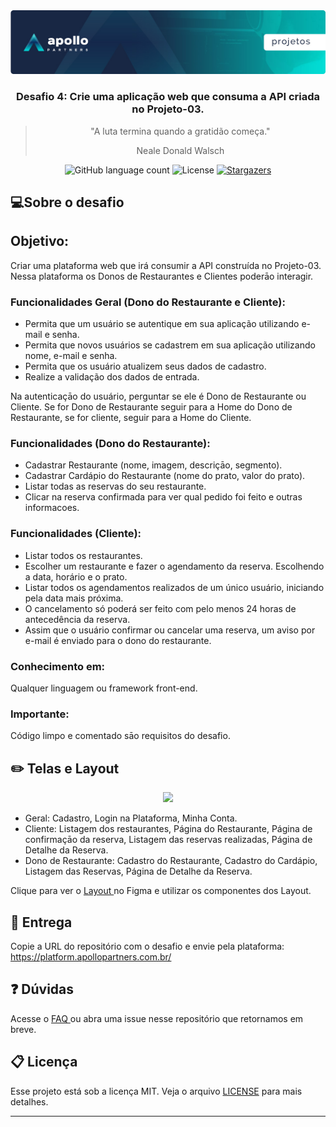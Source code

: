 <img alt="Header" src="/assets/header.jpeg" />
<h3 align="center">
  Desafio 4: Crie uma aplicação web que consuma a API criada no Projeto-03.
</h3>

<blockquote align="center">
"A luta termina quando a gratidão começa." 
  <p>Neale Donald Walsch</p>
</blockquote>

<p align="center">  
  <img alt="GitHub language count" src="https://img.shields.io/github/languages/count/Apollo-Group/Projeto-01">

  <img alt="License" src="https://img.shields.io/badge/license-MIT-%2304D361">

  <a href="">
    <img alt="Stargazers" src="https://img.shields.io/github/stars/Apollo-Group/Projeto-02?style=social">
  </a>
</p>

## :computer:Sobre o desafio

## Objetivo:

Criar uma plataforma web que irá consumir a API construída no Projeto-03. Nessa plataforma os Donos de Restaurantes e Clientes poderāo interagir.

### Funcionalidades Geral (Dono do Restaurante e Cliente):
- Permita que um usuário se autentique em sua aplicação utilizando e-mail e senha.
- Permita que novos usuários se cadastrem em sua aplicação utilizando nome, e-mail e senha.
- Permita que os usuário atualizem seus dados de cadastro.
- Realize a validação dos dados de entrada.

Na autenticaçāo do usuário, perguntar se ele é Dono de Restaurante ou Cliente. Se for Dono de Restaurante seguir para a Home do Dono de Restaurante, se for cliente, seguir para a Home do Cliente.

### Funcionalidades (Dono do Restaurante):
- Cadastrar Restaurante (nome, imagem, descriçāo, segmento).
- Cadastrar Cardápio do Restaurante (nome do prato, valor do prato).
- Listar todas as reservas do seu restaurante.
- Clicar na reserva confirmada para ver qual pedido foi feito e outras informacoes. 

### Funcionalidades (Cliente):
- Listar todos os restaurantes.
- Escolher um restaurante e fazer o agendamento da reserva. Escolhendo a data, horário e o prato.
- Listar todos os agendamentos realizados de um único usuário, iniciando pela data mais próxima.
- O cancelamento só poderá ser feito com pelo menos 24 horas de antecedência da reserva.
- Assim que o usuário confirmar ou cancelar uma reserva, um aviso por e-mail é enviado para o dono do restaurante.

### Conhecimento em:

Qualquer linguagem ou framework front-end.

### Importante:

Código limpo e comentado sāo requisitos do desafio.


## :pencil2: Telas e Layout

<p align="center">
  <img src="./assets/restaurant.jpg" width=600>
</p>


- Geral: Cadastro, Login na Plataforma, Minha Conta.
- Cliente: Listagem dos restaurantes, Página do Restaurante, Página de confirmaçāo da reserva, Listagem das reservas realizadas, Página de Detalhe da Reserva.
- Dono de Restaurante: Cadastro do Restaurante, Cadastro do Cardápio, Listagem das Reservas, Página de Detalhe da Reserva.

Clique para ver o <a href="https://github.com/Apollo-Group/Projeto-02-Template" target="_blank" rel="noopener noreferrer">
Layout
</a> no Figma e utilizar os componentes dos Layout.


## :tada: Entrega

Copie a URL do repositório com o desafio e envie pela plataforma: https://platform.apollopartners.com.br/

## :question: Dúvidas

Acesse o <a href="https://github.com/Apollo-Group/Projeto-FAQ">
FAQ
</a> ou abra uma issue nesse repositório que retornamos em breve.

## :clipboard: Licença

Esse projeto está sob a licença MIT. Veja o arquivo [LICENSE](LICENSE) para mais detalhes.

---

